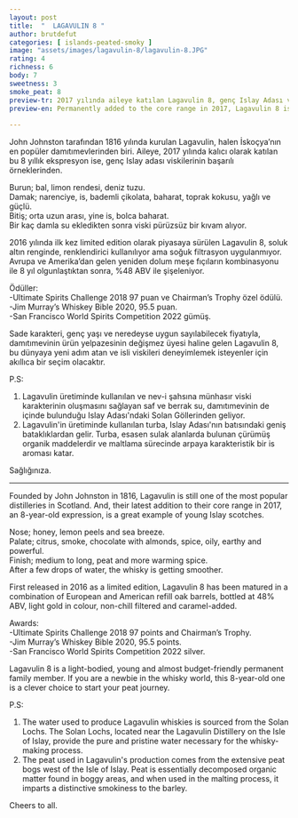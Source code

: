 ```yaml
---
layout: post
title:  "  LAGAVULIN 8 "
author: brutdefut
categories: [ islands-peated-smoky ]
image: "assets/images/lagavulin-8/lagavulin-8.JPG"
rating: 4
richness: 6
body: 7
sweetness: 3
smoke_peat: 8
preview-tr: 2017 yılında aileye katılan Lagavulin 8, genç Islay Adası viskilerinin başarılı örneklerinden.                 
preview-en: Permanently added to the core range in 2017, Lagavulin 8 is a great example of young Islay scotches.            
     
---
```


John Johnston tarafından 1816 yılında kurulan Lagavulin, halen İskoçya’nın en popüler damıtımevlerinden biri. Aileye, 2017 yılında kalıcı olarak katılan bu 8 yıllık ekspresyon ise, genç Islay adası viskilerinin başarılı örneklerinden.  

Burun; bal, limon rendesi, deniz tuzu.   
Damak; narenciye, is, bademli çikolata, baharat, toprak kokusu, yağlı ve güçlü.       
Bitiş; orta uzun arası, yine is, bolca baharat.    
Bir kaç damla su ekledikten sonra viski pürüzsüz bir kıvam alıyor.     

2016 yılında ilk kez limited edition olarak piyasaya sürülen Lagavulin 8, soluk altın renginde, renklendirici kullanılıyor ama soğuk filtrasyon uygulanmıyor. Avrupa ve Amerika’dan gelen yeniden dolum meşe fıçıların kombinasyonu ile 8 yıl olgunlaştıktan sonra, %48 ABV ile şişeleniyor.   

Ödüller:   
-Ultimate Spirits Challenge 2018 97 puan ve Chairman’s Trophy özel ödülü.   
-Jim Murray’s Whiskey Bible 2020, 95.5 puan.  
-San Francisco World Spirits Competition 2022 gümüş.   

Sade karakteri, genç yaşı ve neredeyse uygun sayılabilecek fiyatıyla, damıtımevinin ürün yelpazesinin değişmez üyesi haline gelen Lagavulin 8, bu dünyaya yeni adım atan ve isli viskileri deneyimlemek isteyenler için akıllıca bir seçim olacaktır.  

P.S:  
1. Lagavulin üretiminde kullanılan ve nev-i şahsına münhasır viski karakterinin oluşmasını sağlayan saf ve berrak su, damıtımevinin de içinde bulunduğu Islay Adası'ndaki Solan Göllerinden geliyor.   
2. Lagavulin'in üretiminde kullanılan turba, Islay Adası'nın batısındaki geniş bataklıklardan gelir. Turba, esasen sulak alanlarda bulunan çürümüş organik maddelerdir ve maltlama sürecinde arpaya karakteristik bir is aroması katar.  

Sağlığınıza.         
   
-----------------------------------------------

<p id="english"></p>

Founded by John Johnston in 1816, Lagavulin is still one of the most popular distilleries in Scotland. And, their latest addition to their core range in 2017, an 8-year-old expression, is a great example of young Islay scotches.   

Nose; honey, lemon peels and sea breeze.   
Palate; citrus, smoke, chocolate with almonds, spice, oily, earthy and powerful.    
Finish; medium to long, peat and more warming spice.   
After a few drops of water, the whisky is getting smoother.    

First released in 2016 as a limited edition, Lagavulin 8 has been matured in a combination of European and American refill oak barrels, bottled at 48% ABV, light gold in colour, non-chill filtered and caramel-added.    

Awards:   
-Ultimate Spirits Challenge 2018 97 points and Chairman’s Trophy.   
-Jim Murray’s Whiskey Bible 2020, 95.5 points.  
-San Francisco World Spirits Competition 2022 silver.   

Lagavulin 8 is a light-bodied, young and almost budget-friendly permanent family member. If you are a newbie in the whisky world, this 8-year-old one is a clever choice to start your peat journey.  

P.S:  
1. The water used to produce Lagavulin whiskies is sourced from the Solan Lochs. The Solan Lochs, located near the Lagavulin Distillery on the Isle of Islay, provide the pure and pristine water necessary for the whisky-making process.  
2. The peat used in Lagavulin's production comes from the extensive peat bogs west of the Isle of Islay. Peat is essentially decomposed organic matter found in boggy areas, and when used in the malting process, it imparts a distinctive smokiness to the barley.  

Cheers to all.  

  
